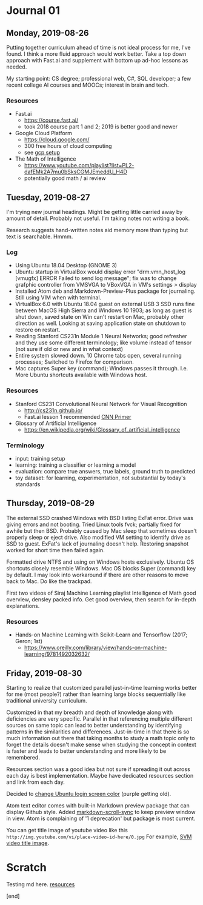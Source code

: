 # Journal 01

## Monday, 2019-08-26
Putting together curriculum ahead of time is not ideal process for me, I've found. I think a more fluid approach would work better. Take a top down approach with Fast.ai and supplement with bottom up ad-hoc lessons as needed.

My starting point: CS degree; professional web, C#, SQL developer; a few recent college AI courses and MOOCs; interest in brain and tech.
### Resources
  - Fast.ai
    - https://course.fast.ai/
    - took 2018 course part 1 and 2; 2019 is better good and newer
  - Google Cloud Platform
    - https://cloud.google.com/
    - 300 free hours of cloud computing
    - see [gcp setup](https://course.fast.ai/start_gcp.html)
  - The Math of Intelligence
    - https://www.youtube.com/playlist?list=PL2-dafEMk2A7mu0bSksCGMJEmeddU_H4D
    - potentially good math / ai review

## Tuesday, 2019-08-27
I'm trying new journal headings. Might be getting little carried away by amount of detail. Probably not useful. I'm taking notes not writing a book.

Research suggests hand-written notes aid memory more than typing but text is searchable. Hmmm.
### Log
- Using Ubuntu 18.04 Desktop (GNOME 3)
- Ubuntu startup in VirtualBox would display error "drm:vmn_host_log [vmugfx] ERROR Failed to send log message"; fix was to change grafphic controller from VMSVGA to VBoxVGA in VM's settings > display
- Installed Atom deb and Markdown-Preview-Plus package for journaling. Still using VIM when with terminal.
- VirtualBox 6.0 with Ubuntu 18.04 guest on external USB 3 SSD runs fine between MacOS High Sierra and Windows 10 1903; as long as guest is shut down, saved state on Win can't restart on Mac, probably other direction as well. Looking at saving application state on shutdown to restore on restart.
- Reading Stanford CS231n Module 1 Neural Networks; good refresher and they use some different terminology; like volume instead of tensor (not sure if old or new and in what context)
- Entire system slowed down. 10 Chrome tabs open, several running processes; Switched to Firefox for comparison.
- Mac captures Super key (command); Windows passes it through. I.e. More Ubuntu shortcuts available with Windows host.

### Resources
  - Stanford CS231 Convolutional Neural Network for Visual Recognition
    - http://cs231n.github.io/
    - Fast.ai lesson 1 recommended [CNN Primer](http://cs231n.github.io/convolutional-networks/)
  - Glossary of Artificial Intelligence
    - https://en.wikipedia.org/wiki/Glossary_of_artificial_intelligence

### Terminology
  - input: training setup
  - learning: training a classifier or learning a model
  - evaluation: compare true answers, true labels, ground truth to predicted
  - toy dataset: for learning, experimentation, not substantial by today's standards

## Thursday, 2019-08-29
The external SSD crashed Windows with BSD listing ExFat error. Drive was giving errors and not booting. Tried Linux tools fvck; partially fixed for awhile but then BSD. Probably caused by Mac sleep that sometimes doesn't properly sleep or eject drive. Also modified VM setting to identify drive as SSD to guest. ExFat's lack of journaling doesn't help. Restoring snapshot worked for short time then failed again.

Formatted drive NTFS and using on Windows hosts exclusively. Ubuntu OS shortcuts closely resemble Windows. Mac OS blocks Super (command) key by default. I may look into workaround if there are other reasons to move back to Mac. Do like the trackpad.

First two videos of Siraj Machine Learning playlist Intelligence of Math good overview, densley packed info. Get good overview, then search for in-depth explanations.

### Resources
  - Hands-on Machine Learning with Scikit-Learn and Tensorflow (2017; Geron; 1st)
    - https://www.oreilly.com/library/view/hands-on-machine-learning/9781492032632/

## Friday, 2019-08-30
Starting to realize that customized parallel just-in-time learning works better for me (most people?) rather than learning large blocks sequentially like traditional university curriculum.

Customized in that my breadth and depth of knowledge along with deficiencies are very specific. Parallel in that referencing multiple different sources on same topic can lead to better understanding by identifying patterns in the similarities and differences. Just-in-time in that there is so much information out there that taking months to study a math topic only to forget the details doesn't make sense when studying the concept in context is faster and leads to better understanding and more likely to be remembered.

Resources section was a good idea but not sure if spreading it out across each day is best implementation. Maybe have dedicated resources section and link from each day.

Decided to [change Ubuntu login screen color](https://askubuntu.com/questions/1089843/change-login-screen-purple-background-18-10) (purple getting old).

Atom text editor comes with built-in Markdown preview package that can display Github style. Added [markdown-scroll-sync][11] to keep preview window in view. Atom is complaining of '1 deprecation' but package is most current.

You can get title image of youtube video like this `http://img.youtube.com/vi/place-video-id-here/0.jpg` For example, [SVM video title image](http://img.youtube.com/vi/g8D5YL6cOSE/0.jpg).


# Scratch
Testing md  here. [resources][resources]

[resources]: resources.md
[11]: https://atom.io/packages/markdown-scroll-sync
















[end]
